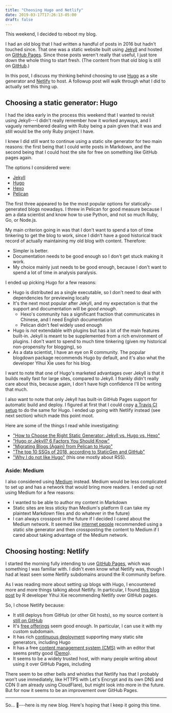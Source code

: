 ```yaml
---
title: "Choosing Hugo and Netlify"
date: 2019-03-17T17:26:13-05:00
draft: false
---
```


This weekend, I decided to reboot my blog.

I had an old blog that I had written a handful of posts in 2016 but hadn't touched since. That one was a static website built using [Jekyll](https://jekyllrb.com/) and hosted on [GitHub Pages](https://pages.github.com/). Since those posts weren't really that useful, I just tore down the whole thing to start fresh. (The content from that old blog is still on [GitHub](https://github.com/jayqi/blog.jayqi.com-old).)

In this post, I discuss my thinking behind choosing to use [Hugo](https://gohugo.io/) as a site generator and [Netlify](https://netlify.com) to host. A followup post will walk through what I did to actually set this thing up.

## Choosing a static generator: Hugo

I had the idea early in the process this weekend that I wanted to revisit using Jekyll---I didn't really remember how it worked anyways, and I vaguely remembered dealing with Ruby being a pain given that it was and still would be the only Ruby project I have.

I knew I did still want to continue using a static site generator for two main reasons: the first being that I could write posts in Markdown, and the second being that I could host the site for free on something like GitHub pages again.

The options I considered were:

- [Jekyll](https://jekyllrb.com/)
- [Hugo](https://gohugo.io/)
- [Hexo](https://hexo.io/)
- [Pelican](https://docs.getpelican.com/en/stable/)

The first three appeared to be the most popular options for statically-generated blogs nowadays. I threw in Pelican for good measure because I am a data scientist and know how to use Python, and not so much Ruby, Go, or Node.js.

My main criterion going in was that I don't want to spend a ton of time tinkering to get the blog to work, since I didn't have a good historical track record of actually maintaining my old blog with content. Therefore:

- Simpler is better.
- Documentation needs to be good enough so I don't get stuck making it work.
- My choice mainly just needs to be good enough, because I don't want to spend a lot of time in analysis paralysis.

I ended up picking Hugo for a few reasons:

- Hugo is distributed as a single executable, so I don't need to deal with dependencies for previewing locally
- It's the next most popular after Jekyll, and my expectation is that the support and documentation will be _good enough_.
    - Hexo's community has a significant fraction that communicates in Chinese, and I need English documentation
    - Pelican didn't feel widely used enough
- Hugo is _not_ extendable with plugins but has a lot of the main features built-in. Jekyll is meant to be supplemented from a rich environment of plugins. I don't want to spend to much time tinkering (given my historical non-propensity for blogging), so
- As a data scientist, I have an eye on R community. The popular blogdown package recommends Hugo by default, and it's also what the developer Yihui Xie uses for his blog.

I want to note that one of Hugo's marketed advantages over Jekyll is that it builds really fast for large sites, compared to Jekyll. I frankly didn't really care about this, because again, I don't have high confidence I'll be writing that much.

I also want to note that only Jekyll has built-in GitHub Pages support for automatic build and deploy. I figured at first that I could copy [a Travis CI setup](https://axdlog.com/2018/using-hugo-and-travis-ci-to-deploy-blog-to-github-pages-automatically/) to do the same for Hugo. I ended up going with Netlify instead (see next section) which made this point moot.

Here are some of the things I read while investigating:

- ["How to Choose the Right Static Generator: Jekyll vs. Hugo vs. Hexo"](https://www.techiediaries.com/jekyll-hugo-hexo/)
- ["Hugo or Jekyll? 6 Factors You Should Know"](https://forestry.io/blog/hugo-and-jekyll-compared/)
- ["Migrating Blogs (Again) from Pelican to Hugo"](https://arunrocks.com/moving-blogs-pelican-to-hugo/)
- ["The top 10 SSGs of 2018, according to StaticGen and GitHub"](https://www.netlify.com/blog/2018/08/24/the-top-10-ssgs-of-2018-according-to-staticgen-and-github/)
- ["Why I do not like Hugo"](https://flameeyes.blog/2017/07/12/why-i-do-not-like-hugo/) (this one mostly about RSS).

### Aside: Medium

I also considered using [Medium](https://medium.com/) instead. Medium would be less complicated to set up and has a network that would bring more readers. I ended up not using Medium for a few reasons:

- I wanted to be able to author my content in Markdown
- Static sites are less sticky than Medium's platform (I can take my plaintext Markdown files and do whatever in the future)
- I can always crosspost in the future if I decided I cared about the Medium network. It seemed like [internet people](https://news.ycombinator.com/item?id=13325546) recommended using a static site generator and then crossposting the content to Medium if I cared about taking advantage of the Medium network.


## Choosing hosting: Netlify

I started the morning fully intending to use [GitHub Pages](https://pages.github.com/), which was something I was familiar with. I didn't even know what Netlify was, though I had at least seen some Netlify subdomains around the R community before.

As I was reading more about setting up blogs with Hugo, I encountered more and more things talking about Netlify. In particular, I found [this blog post](https://yihui.name/en/2017/06/netlify-instead-of-github-pages/) by R developer Yihui Xie recommending Netlify over GitHub pages.

So, I chose Netlify because:

- It still deploys from GitHub (or other Git hosts), so my source content is [still on GitHub](https://github.com/jayqi/blog.jayqi.com/)
- It's [free offerings](https://www.netlify.com/pricing/) seem good enough. In particular, I can use it with my custom subdomain.
- It has rich [continuous deployment](https://www.netlify.com/docs/continuous-deployment/) supporting many static site generators, including Hugo
- It has a free [content management system (CMS)](https://www.netlifycms.org/)  with an editor that seems pretty good ([Demo](https://cms-demo.netlify.com/#/collections/posts)).
- It seems to be a widely trusted host, with many people writing about using it over GitHub Pages, including

There seem to be other bells and whistles that Netlify has that I probably won't use immediately, like HTTPS with Let's Encrypt and its own DNS and CDN (I am already using CloudFlare), but might look into more in the future. But for now it seems to be an improvement over GitHub Pages.

---

So... :tada:---here is my new blog. Here's hoping that I keep it going this time.
